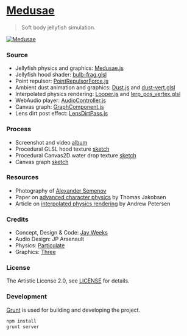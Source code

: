 # [Medusae][medusae-url]

> Soft body jellyfish simulation.

[![Medusae][medusae-image-url]][medusae-url]

### Source

* Jellyfish physics and graphics: [Medusae.js][medusae-source-url]
* Jellyfish hood shader: [bulb-frag.glsl][hood-glsl-source-url]
* Point repulsor: [PointRepulsorForce.js][point-force-source-url]
* Ambient dust animation and graphics: [Dust.js][dust-source-url] and [dust-vert.glsl][dust-glsl-source-url]
* Interpolated physics rendering: [Looper.js][looper-source-url] and [lerp_pos_vertex.glsl][lerp-vert-source-url]
* WebAudio player: [AudioController.js][audio-source-url]
* Canvas graph: [GraphComponent.js][graph-source-url]
* Lens dirt post effect: [LensDirtPass.js][lens-dirt-source-url]

### Process

* Screenshot and video [album][flickr-album-url]
* Procedural GLSL hood texture [sketch][hood-glsl-url]
* Procedural Canvas2D water drop texture [sketch][water-canvas-url]
* Canvas graph [sketch][canvas-graph-url]

### Resources

* Photography of [Alexander Semenov][semenov-url]
* Paper on [advanced character physics][character-physics-url] by Thomas Jakobsen
* Article on [interpolated physics rendering][interpolated-physics-url] by Andrew Petersen

### Credits

* Concept, Design & Code: [Jay Weeks][portfolio-url]
* Audio Design: JP Arsenault
* Physics: [Particulate][particulate-url]
* Graphics: [Three][three-url]

### License

The Artistic License 2.0, see [LICENSE][license-source-url] for details.

### Development

[Grunt][grunt-url] is used for building and developing the project.

```sh
npm install
grunt server
```

[medusae-url]: https://jayweeks.com/medusae/
[medusae-image-url]: https://farm2.staticflickr.com/1628/23884999242_457d932c7a_h.jpg

[medusae-source-url]: https://github.com/jpweeks/particulate-medusae/blob/master/static/js/items/Medusae.js
[hood-glsl-source-url]: https://github.com/jpweeks/particulate-medusae/blob/master/static/glsl/shaders/bulb-frag.glsl
[point-force-source-url]: https://github.com/jpweeks/particulate-medusae/blob/master/static/js/forces/PointRepulsorForce.js
[dust-source-url]: https://github.com/jpweeks/particulate-medusae/blob/master/static/js/items/Dust.js
[dust-glsl-source-url]: https://github.com/jpweeks/particulate-medusae/blob/master/static/glsl/shaders/dust-vert.glsl
[looper-source-url]: https://github.com/jpweeks/particulate-medusae/blob/master/static/js/utils/Looper.js
[lerp-vert-source-url]: https://github.com/jpweeks/particulate-medusae/blob/master/static/glsl/shader-chunks/lerp_pos_vertex.glsl
[audio-source-url]: https://github.com/jpweeks/particulate-medusae/blob/master/static/js/controllers/AudioController.js
[graph-source-url]: https://github.com/jpweeks/particulate-medusae/blob/master/static/js/components/GraphComponent.js
[lens-dirt-source-url]: https://github.com/jpweeks/particulate-medusae/blob/master/static/js/post-processing/LensDirtPass.js

[flickr-album-url]: https://www.flickr.com/photos/jpweeks/sets/72157646887502644/
[hood-glsl-url]: http://glslsandbox.com/e#20575.0
[water-canvas-url]: https://jsbin.com/guqodi/11/edit?js,output
[canvas-graph-url]: https://jsbin.com/yoteko/10/edit?js,output

[semenov-url]: https://www.flickr.com/photos/a_semenov/7570746886/
[character-physics-url]: http://web.archive.org/web/20080410171619/http://www.teknikus.dk/tj/gdc2001.htm
[interpolated-physics-url]: http://kirbysayshi.com/2013/09/24/interpolated-physics-rendering.html

[portfolio-url]: https://jayweeks.com
[source-url]: https://github.com/jpweeks/particulate-medusae
[three-url]: http://threejs.org
[particulate-url]: http://particulatejs.org

[license-source-url]: https://github.com/jpweeks/particulate-medusae/blob/master/LICENSE
[grunt-url]: http://gruntjs.com
